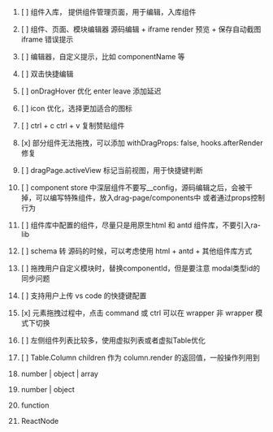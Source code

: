 1. [ ] 组件入库， 提供组件管理页面，用于编辑，入库组件
1. [ ] 组件、页面、模块编辑器 源码编辑 + iframe render 预览 + 保存自动截图iframe 错误提示
1. [ ] 编辑器，自定义提示，比如 componentName 等
1. [ ] 双击快捷编辑
1. [ ] onDragHover 优化 enter leave 添加延迟
1. [ ] icon 优化，选择更加适合的图标
1. [ ] ctrl + c ctrl + v 复制赞贴组件
1. [x] 部分组件无法拖拽，可以添加 withDragProps: false, hooks.afterRender修复
1. [ ] dragPage.activeView 标记当前视图，用于快捷键判断
1. [ ] component store 中深层组件不要写__config，源码编辑之后，会被干掉，可以编写特殊组件，放入drag-page/components中 或者通过props控制行为
1. [ ] 组件库中配置的组件，尽量只是用原生html 和 antd 组件库，不要引入ra-lib
1. [ ] schema 转 源码的时候，可以考虑使用 html + antd + 其他组件库方式
1. [ ] 拖拽用户自定义模块时，替换componentId，但是要注意 modal类型id的同步问题
1. [ ] 支持用户上传 vs code 的快捷键配置
1. [x] 元素拖拽过程中，点击 command 或 ctrl 可以在 wrapper 非 wrapper 模式下切换
1. [ ] 左侧组件列表比较多，使用虚拟列表或者虚拟Table优化
1. [ ] Table.Column children 作为 column.render 的返回值，一般操作列用到


1. number | object | array
1. number | object
1. function
1. ReactNode

